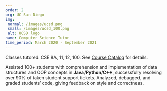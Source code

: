 ```yaml
---
order: 2
org: UC San Diego
img:
 normal: /images/ucsd.png
 small: /images/ucsd_100.png
 alt: UCSD logo
name: Computer Science Tutor
time_period: March 2020 - September 2021
---
```

Classes tutored: CSE 8A, 11, 12, 100. See [Course Catalog](https://catalog.ucsd.edu/courses/CSE.html) for details.

Assisted 100+ students with comprehension and implementation of data structures and OOP concepts in **Java/Python/C++**, successfully resolving over 90% of taken student support tickets.
Analyzed, debugged, and graded students’ code, giving feedback on style and correctness.